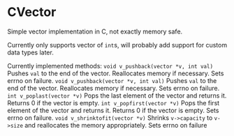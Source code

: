 # CVector
Simple vector implementation in C, not exactly memory safe.

Currently only supports vector of `int`s, will probably add support for custom data types later.

Currently implemented methods:
    `void v_pushback(vector *v, int val)` Pushes `val` to the end of the vector. Reallocates memory if necessary. Sets errno on failure.
    `void v_pushback(vector *v, int val)` Pushes `val` to the end of the vector. Reallocates memory if necessary.
    Sets errno on failure.
    `int v_poplast(vector *v)` Pops the last element of the vector and returns it. Returns 0 if the vector is empty.
    `int v_popfirst(vector *v)` Pops the first element of the vector and returns it. Returns 0 if the vector is empty.
    Sets errno on failure.
    `void v_shrinktofit(vector *v)` Shrinks `v->capacity` to `v->size` and reallocates the memory appropriately.
    Sets errno on failure